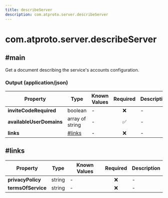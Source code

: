 ```yaml
---
title: describeServer
description: com.atproto.server.describeServer
---
```


# com.atproto.server.describeServer

## #main

Get a document describing the service's accounts configuration.

### Output (application/json)

| Property | Type | Known Values | Required | Description |
| --- | --- | --- | :---: | --- |
| **inviteCodeRequired** | boolean | - | ❌ | - |
| **availableUserDomains** | array of string | - | ✅ | - |
| **links** | [#links](#links) | - | ❌ | - |

## #links

| Property | Type | Known Values | Required | Description |
| --- | --- | --- | :---: | --- |
| **privacyPolicy** | string | - | ❌ | - |
| **termsOfService** | string | - | ❌ | - |
